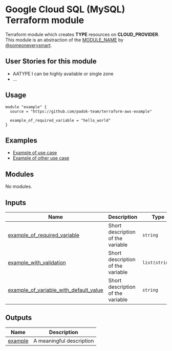 # Google Cloud SQL (MySQL) Terraform module

Terraform module which creates **TYPE** resources on **CLOUD_PROVIDER**. This module is an abstraction of the [MODULE_NAME](https://github.com/a_great_module) by [@someoneverysmart](https://github.com/someoneverysmart).

## User Stories for this module

- AATYPE I can be highly available or single zone
- ...

## Usage

```hcl
module "example" {
  source = "https://github.com/padok-team/terraform-aws-example"

  example_of_required_variable = "hello_world"
}
```

## Examples

- [Example of use case](examples/example_of_use_case/main.tf)
- [Example of other use case](examples/example_of_other_use_case/main.tf)

<!-- BEGIN_TF_DOCS -->
## Modules

No modules.

## Inputs

| Name | Description | Type | Default | Required |
|------|-------------|------|---------|:--------:|
| <a name="input_example_of_required_variable"></a> [example\_of\_required\_variable](#input\_example\_of\_required\_variable) | Short description of the variable | `string` | n/a | yes |
| <a name="input_example_with_validation"></a> [example\_with\_validation](#input\_example\_with\_validation) | Short description of the variable | `list(string)` | n/a | yes |
| <a name="input_example_of_variable_with_default_value"></a> [example\_of\_variable\_with\_default\_value](#input\_example\_of\_variable\_with\_default\_value) | Short description of the variable | `string` | `"default_value"` | no |

## Outputs

| Name | Description |
|------|-------------|
| <a name="output_example"></a> [example](#output\_example) | A meaningful description |
<!-- END_TF_DOCS -->
